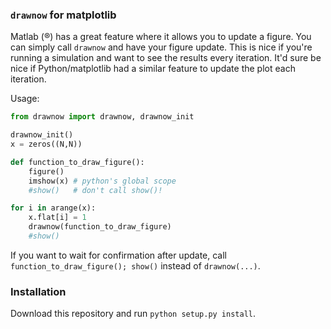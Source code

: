 
### `drawnow` for matplotlib

Matlab (®) has a great feature where it allows you to update a figure. You can
simply call `drawnow` and have your figure update. This is nice if you're
running a simulation and want to see the results every iteration. It'd sure be
nice if Python/matplotlib had a similar feature to update the plot each
iteration.


Usage:
    
```python
from drawnow import drawnow, drawnow_init

drawnow_init()
x = zeros((N,N))

def function_to_draw_figure():
    figure()
    imshow(x) # python's global scope
    #show()   # don't call show()!

for i in arange(x):
    x.flat[i] = 1
    drawnow(function_to_draw_figure)
    #show()
```

If you want to wait for confirmation after update, call
`function_to_draw_figure(); show()` instead of `drawnow(...)`.

### Installation
Download this repository and run `python setup.py install`.
